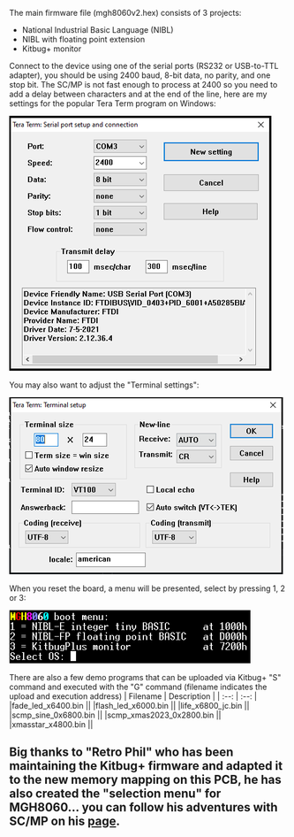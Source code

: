 The main firmware file (mgh8060v2.hex) consists of 3 projects:

* National Industrial Basic Language (NIBL)
* NIBL with floating point extension
* Kitbug+ monitor

Connect to the device using one of the serial ports (RS232 or USB-to-TTL adapter), you should be using 2400 baud, 8-bit data, no parity, and one stop bit. The SC/MP is not fast enough to process at 2400 so you need to add a delay between characters and at the end of the line, here are my settings for the popular Tera Term program on Windows:

![SerialSettings](../Pictures/SerialSettings.PNG)

You may also want to adjust the "Terminal settings":

![SerialSettingsTerminal](../Pictures/SerialSettingsTermianl.PNG)

When you reset the board, a menu will be presented, select by pressing 1, 2 or 3:

![Menu](../Pictures/Menu.PNG)


There are also a few demo programs that can be uploaded via Kitbug+ "S" command and executed with the "G" command (filename indicates the upload and execution address)
| Filename | Description |
| :--: | :--: |
|fade_led_x6400.bin ||
|flash_led_x6000.bin ||
|life_x6800_jc.bin ||
|scmp_sine_0x6800.bin ||
|scmp_xmas2023_0x2800.bin ||
|xmasstar_x4800.bin ||

## Big thanks to "Retro Phil" who has been maintaining the Kitbug+ firmware and adapted it to the new memory mapping on this PCB, he has also created the "selection menu" for MGH8060... you can follow his adventures with SC/MP on his [page](https://www.mccrash-racing.co.uk/philg/picl/picl.htm).
